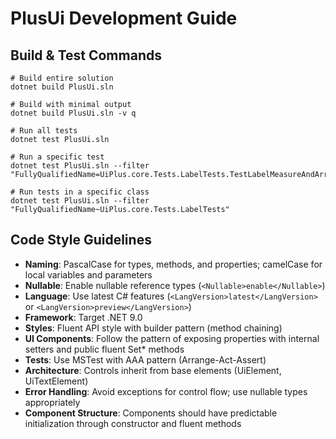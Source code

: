 # PlusUi Development Guide

## Build & Test Commands
```
# Build entire solution
dotnet build PlusUi.sln

# Build with minimal output
dotnet build PlusUi.sln -v q

# Run all tests
dotnet test PlusUi.sln

# Run a specific test
dotnet test PlusUi.sln --filter "FullyQualifiedName=UiPlus.core.Tests.LabelTests.TestLabelMeasureAndArrange_NoMargin_LeftTopAligned"

# Run tests in a specific class
dotnet test PlusUi.sln --filter "FullyQualifiedName~UiPlus.core.Tests.LabelTests"
```

## Code Style Guidelines
- **Naming**: PascalCase for types, methods, and properties; camelCase for local variables and parameters
- **Nullable**: Enable nullable reference types (`<Nullable>enable</Nullable>`)
- **Language**: Use latest C# features (`<LangVersion>latest</LangVersion>` or `<LangVersion>preview</LangVersion>`)
- **Framework**: Target .NET 9.0
- **Styles**: Fluent API style with builder pattern (method chaining)
- **UI Components**: Follow the pattern of exposing properties with internal setters and public fluent Set* methods
- **Tests**: Use MSTest with AAA pattern (Arrange-Act-Assert)
- **Architecture**: Controls inherit from base elements (UiElement, UiTextElement)
- **Error Handling**: Avoid exceptions for control flow; use nullable types appropriately
- **Component Structure**: Components should have predictable initialization through constructor and fluent methods